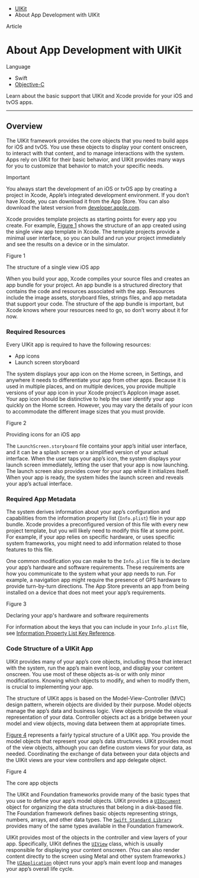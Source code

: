 - [UIKit](dash-apple-api://load?request_key=csuikit) 
- About App Development with UIKit

Article

# About App Development with UIKit

Language

- Swift
- [Objective-C](dash-apple-api://load?topic_id=2928565&language=occ)

Learn about the basic support that UIKit and Xcode provide for your iOS and tvOS apps.

------

## Overview

The UIKit framework provides the core objects that you need to build apps for iOS and tvOS. You use these objects to display your content onscreen, to interact with that content, and to manage interactions with the system. Apps rely on UIKit for their basic behavior, and UIKit provides many ways for you to customize that behavior to match your specific needs. 

Important

You always start the development of an iOS or tvOS app by creating a project in Xcode, Apple’s integrated development environment. If you don’t have Xcode, you can download it from the App Store. You can also download the latest version from [developer.apple.com](https://developer.apple.com/).

Xcode provides template projects as starting points for every app you create. For example, [Figure 1](dash-apple-api://load?topic_id=2928565&language=swift#3004316) shows the structure of an app created using the single view app template in Xcode. The template projects provide a minimal user interface, so you can build and run your project immediately and see the results on a device or in the simulator.

Figure 1

The structure of a single view iOS app





When you build your app, Xcode compiles your source files and creates an app bundle for your project. An app bundle is a structured directory that contains the code and resources associated with the app. Resources include the image assets, storyboard files, strings files, and app metadata that support your code. The structure of the app bundle is important, but Xcode knows where your resources need to go, so don’t worry about it for now.

### Required Resources

Every UIKit app is required to have the following resources:

- App icons
- Launch screen storyboard

The system displays your app icon on the Home screen, in Settings, and anywhere it needs to differentiate your app from other apps. Because it is used in multiple places, and on multiple devices, you provide multiple versions of your app icon in your Xcode project’s AppIcon image asset. Your app icon should be distinctive to help the user identify your app quickly on the Home screen. However, you may vary the details of your icon to accommodate the different image sizes that you must provide. 

Figure 2

Providing icons for an iOS app



The `LaunchScreen.storyboard` file contains your app’s initial user interface, and it can be a splash screen or a simplified version of your actual interface. When the user taps your app’s icon, the system displays your launch screen immediately, letting the user that your app is now launching. The launch screen also provides cover for your app while it initializes itself. When your app is ready, the system hides the launch screen and reveals your app’s actual interface. 

### Required App Metadata

The system derives information about your app’s configuration and capabilities from the information property list (`Info.plist`) file in your app bundle. Xcode provides a preconfigured version of this file with every new project template, but you will likely need to modify this file at some point. For example, if your app relies on specific hardware, or uses specific system frameworks, you might need to add information related to those features to this file. 

One common modification you can make to the `Info.plist` file is to declare your app’s hardware and software requirements. These requirements are how you communicate to the system what your app needs to run. For example, a navigation app might require the presence of GPS hardware to provide turn-by-turn directions. The App Store prevents an app from being installed on a device that does not meet your app’s requirements.

Figure 3

Declaring your app's hardware and software requirements





For information about the keys that you can include in your `Info.plist` file, see [Information Property List Key Reference](https://developer.apple.com/library/archive/documentation/General/Reference/InfoPlistKeyReference/Introduction/Introduction.html#//apple_ref/doc/uid/TP40009247). 

### Code Structure of a UIKit App

UIKit provides many of your app’s core objects, including those that interact with the system, run the app’s main event loop, and display your content onscreen. You use most of these objects as-is or with only minor modifications. Knowing which objects to modify, and when to modify them, is crucial to implementing your app. 

The structure of UIKit apps is based on the Model-View-Controller (MVC) design pattern, wherein objects are divided by their purpose. Model objects manage the app’s data and business logic. View objects provide the visual representation of your data. Controller objects act as a bridge between your model and view objects, moving data between them at appropriate times. 

[Figure 4](dash-apple-api://load?topic_id=2928565&language=swift#3004320) represents a fairly typical structure of a UIKit app. You provide the model objects that represent your app’s data structures. UIKit provides most of the view objects, although you can define custom views for your data, as needed. Coordinating the exchange of data between your data objects and the UIKit views are your view controllers and app delegate object. 

Figure 4

The core app objects



The UIKit and Foundation frameworks provide many of the basic types that you use to define your app’s model objects. UIKit provides a [`UIDocument`](dash-apple-api://load?topic_id=1619970&language=swift) object for organizing the data structures that belong in a disk-based file. The Foundation framework defines basic objects representing strings, numbers, arrays, and other data types. The [`Swift Standard Library`](dash-apple-api://load?topic_id=2984803&language=swift) provides many of the same types available in the Foundation framework. 

UIKit provides most of the objects in the controller and view layers of your app. Specifically, UIKit defines the [`UIView`](dash-apple-api://load?topic_id=1622655&language=swift) class, which is usually responsible for displaying your content onscreen. (You can also render content directly to the screen using Metal and other system frameworks.) The [`UIApplication`](dash-apple-api://load?topic_id=1623037&language=swift) object runs your app’s main event loop and manages your app’s overall life cycle.